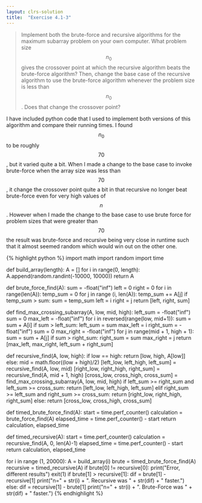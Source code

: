 ```yaml
---
layout: clrs-solution
title:  "Exercise 4.1-3"
---
```

>Implement both the brute-force and recursive algorithms for the maximum subarray problem on your own computer. What problem size $$n_0$$ gives the crossover point at which the recursive algorithm beats the brute-force algorithm? Then, change the base case of the recursive algorithm to use the brute-force algorithm whenever the problem size is less than $$n_0$$. Does that change the crossover point?

I have included python code that I used to implement both versions of this algorithm and compare their running times. I found $$n_0$$ to be roughly $$70$$, but it varied quite a bit. When I made a change to the base case to invoke brute-force when the array size was less than $$70$$, it change the crossover point quite a bit in that recursive no longer beat brute-force even for very high values of $$n$$. However when I made the change to the base case to use brute force for problem sizes that were greater than $$70$$ the result was brute-force and recursive being very close in runtime such that it almost seemed random which would win out on the other one.

{% highlight python %}
import math
import random
import time


def build_array(length):
    A = []
    for i in range(0, length):
        A.append(random.randint(-10000, 10000))
    return A

def brute_force_find(A):
    sum = -float("inf")
    left = 0
    right = 0
    for i in range(len(A)):
        temp_sum = 0
        for j in range (i, len(A)):
            temp_sum += A[j]
            if temp_sum > sum:
                sum = temp_sum
                left = i
                right = j
    return [left, right, sum]

def find_max_crossing_subarray(A, low, mid, high):
    left_sum = -float("inf")
    sum = 0
    max_left = -float("inf")
    for i in reversed(range(low, mid+1)):
        sum = sum + A[i]
        if sum > left_sum:
            left_sum = sum
            max_left = i
    right_sum = -float("inf")
    sum = 0
    max_right = -float("inf")
    for j in range(mid + 1, high + 1):
        sum = sum + A[j]
        if sum > right_sum:
            right_sum = sum
            max_right = j
    return [max_left, max_right, left_sum + right_sum]

def recursive_find(A, low, high):
    if low == high:
        return [low, high, A[low]]
    else:
        mid = math.floor((low + high)/2)
        [left_low, left_high, left_sum] = recursive_find(A, low, mid)
        [right_low, right_high, right_sum] = recursive_find(A, mid + 1, high)
        [cross_low, cross_high, cross_sum] = find_max_crossing_subarray(A, low, mid, high)
        if left_sum >= right_sum and left_sum >= cross_sum:
            return [left_low, left_high, left_sum]
        elif right_sum >= left_sum and right_sum >= cross_sum:
            return [right_low, right_high, right_sum]
        else:
            return [cross_low, cross_high, cross_sum]

def timed_brute_force_find(A):
    start = time.perf_counter()
    calculation = brute_force_find(A)
    elapsed_time = time.perf_counter() - start
    return calculation, elapsed_time

def timed_recursive(A):
    start = time.perf_counter()
    calculation = recursive_find(A, 0, len(A)-1)
    elapsed_time = time.perf_counter() - start
    return calculation, elapsed_time

for i in range (1, 20000):
    A = build_array(i)
    brute = timed_brute_force_find(A)
    recursive = timed_recursive(A)
    if brute[0] != recursive[0]:
        print("Error, different results")
        exit(1)
    if brute[1] > recursive[1]:
        dif = brute[1] - recursive[1]
        print("n=" + str(i) + ". Recursive was " + str(dif) + " faster.")
    else:
        dif = recursive[1] - brute[1]
        print("n=" + str(i) + ". Brute-Force was " + str(dif) + " faster.")
{% endhighlight %}